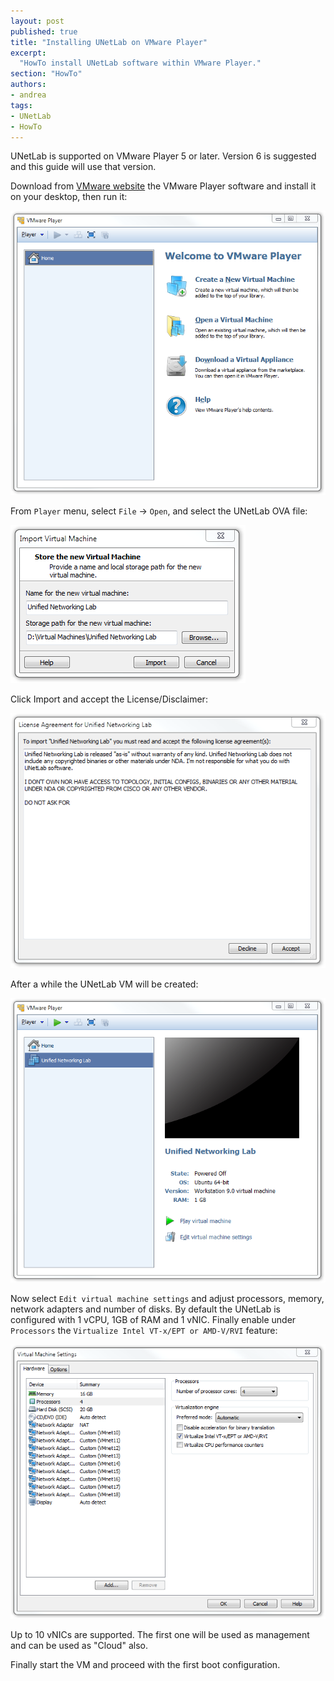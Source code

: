 ```yaml
---
layout: post
published: true
title: "Installing UNetLab on VMware Player"
excerpt:
  "HowTo install UNetLab software within VMware Player."
section: "HowTo"
authors:
- andrea
tags:
- UNetLab
- HowTo
---
```

UNetLab is supported on VMware Player 5 or later. Version 6 is suggested and this guide will use that version.

Download from [VMware website]("http://www.vmware.com/products/workstation.html "VMware Player Pro") the VMware Player software and install it on your desktop, then run it:

![VMware Player home](/images/posts/2014/10/player-1.png "VMware Player home")

From `Player` menu, select `File` -> `Open`, and select the UNetLab OVA file:

![VMware Player add VM](/images/posts/2014/10/player-2.png "VMware Player add VM")

Click Import and accept the License/Disclaimer:

![UNetLab afreement](/images/posts/2014/10/player-3.png "UNetLab agreement")

After a while the UNetLab VM will be created:

![UNetLab VM](/images/posts/2014/10/player-4.png "UNetLab VM")

Now select `Edit virtual machine settings` and adjust processors, memory, network adapters and number of disks. By default the UNetLab is configured with 1 vCPU, 1GB of RAM and 1 vNIC. Finally enable under `Processors` the `Virtualize Intel VT-x/EPT or AMD-V/RVI` feature:

![UNetLab edit VM settings](/images/posts/2014/10/player-5.png "UNetLab edit VM settings")

Up to 10 vNICs are supported. The first one will be used as management and can be used as "Cloud" also.

Finally start the VM and proceed with the first boot configuration.

